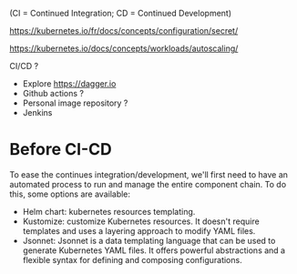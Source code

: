 (CI = Continued Integration; CD = Continued Development)

https://kubernetes.io/fr/docs/concepts/configuration/secret/

https://kubernetes.io/docs/concepts/workloads/autoscaling/

CI/CD ? 

- Explore https://dagger.io
- Github actions ?
- Personal image repository ?
- Jenkins

# Before CI-CD

To ease the continues integration/development, we'll first need to have an automated process to run and manage the entire component chain. To do this, some options are available:

- Helm chart: kubernetes resources templating.
- Kustomize: customize Kubernetes resources. It doesn't require templates and uses a layering approach to modify YAML files.
- Jsonnet: Jsonnet is a data templating language that can be used to generate Kubernetes YAML files. It offers powerful abstractions and a flexible syntax for defining and composing configurations.